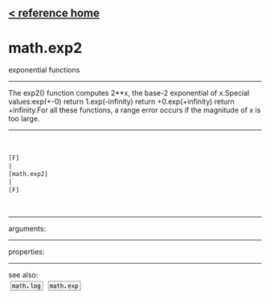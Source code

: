 [< reference home](ceammc_lib.html)
---

# math.exp2


exponential functions

---

The exp2() function computes 2**x, the base-2 exponential of x.Special values:exp(+-0) return 1.exp(-infinity) return +0.exp(+infinity) return +infinity.For all these functions, a range error occurs if the magnitude of x is too
            large.<br>


---


```


[F]
|
[math.exp2]
|
[F]

            
```

---
arguments:


---
properties:


---
see also:<br>
[![math.log](img/object_math.log.png)](math.log.html)
[![math.exp](img/object_math.exp.png)](math.exp.html)
